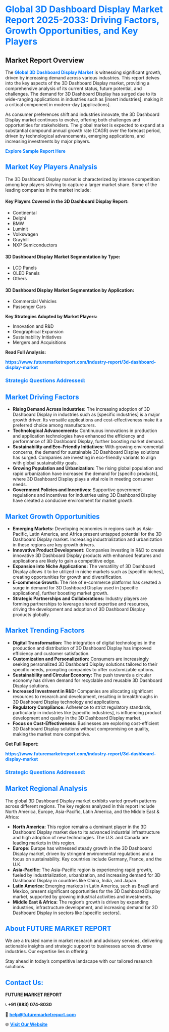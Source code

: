 <h1 style="color: #007BFF;">Global 3D Dashboard Display Market Report 2025-2033: Driving Factors, Growth Opportunities, and Key Players</h1>

<section id="overview">
<h2>Market Report Overview</h2>
<p>The <a href="https://www.futuremarketreport.com/industry-report/3d-dashboard-display-market" style="color: #007BFF; text-decoration: none;"><strong>Global 3D Dashboard Display Market</strong></a> is witnessing significant growth, driven by increasing demand across various industries. This report delves into the key aspects of the 3D Dashboard Display market, providing a comprehensive analysis of its current status, future potential, and challenges. The demand for 3D Dashboard Display has surged due to its wide-ranging applications in industries such as [insert industries], making it a critical component in modern-day [applications].</p>
<p>As consumer preferences shift and industries innovate, the 3D Dashboard Display market continues to evolve, offering both challenges and opportunities for stakeholders. The global market is expected to expand at a substantial compound annual growth rate (CAGR) over the forecast period, driven by technological advancements, emerging applications, and increasing investments by major players.</p>
</section>

<section id="overview">
<p><a href="https://www.futuremarketreport.com/request-sample/reportId=61976" style="color: #007BFF; text-decoration: none;"><strong>Explore Sample Report Here</strong></a></p>
</section>

<section id="key-players">
<h2 style="color: #007BFF;">Market Key Players Analysis</h2>
<p>The 3D Dashboard Display market is characterized by intense competition among key players striving to capture a larger market share. Some of the leading companies in the market include:</p>
<h4>Key Players Covered in the 3D Dashboard Display Report:</h4>
<ul><li>Continental</li><li>Delphi</li><li>BMW</li><li>Luminit</li><li>Volkswagen</li><li>Grayhill</li><li>NXP Semiconductors</li></ul>
<h4>3D Dashboard Display Market Segmentation by Type:</h4>
<ul><li>LCD Panels</li><li>OLED Panels</li><li>Others</li></ul>

<h4>3D Dashboard Display Market Segmentation by Application:</h4>
<ul><li>Commercial Vehicles</li><li>Passenger Cars</li></ul>
<p><strong>Key Strategies Adopted by Market Players:</strong></p>
<ul>
<li>Innovation and R&D</li>
<li>Geographical Expansion</li>
<li>Sustainability Initiatives</li>
<li>Mergers and Acquisitions</li>
</ul>
</section>

<section>
<p><strong>Read Full Analysis: </strong></p><a href="https://www.futuremarketreport.com/industry-report/3d-dashboard-display-market" style="color: #007BFF; text-decoration: none;"><strong>https://www.futuremarketreport.com/industry-report/3d-dashboard-display-market</strong></a>
<h3 style="color: #007BFF;">Strategic Questions Addressed:</h3>
</section>

<section id="driving-factors">
<h2 style="color: #007BFF;">Market Driving Factors</h2>
<ul>
<li><strong>Rising Demand Across Industries:</strong> The increasing adoption of 3D Dashboard Display in industries such as [specific industries] is a major growth driver. Its versatile applications and cost-effectiveness make it a preferred choice among manufacturers.</li>
<li><strong>Technological Advancements:</strong> Continuous innovations in production and application technologies have enhanced the efficiency and performance of 3D Dashboard Display, further boosting market demand.</li>
<li><strong>Sustainability and Eco-Friendly Initiatives:</strong> With growing environmental concerns, the demand for sustainable 3D Dashboard Display solutions has surged. Companies are investing in eco-friendly variants to align with global sustainability goals.</li>
<li><strong>Growing Population and Urbanization:</strong> The rising global population and rapid urbanization have increased the demand for [specific products], where 3D Dashboard Display plays a vital role in meeting consumer needs.</li>
<li><strong>Government Policies and Incentives:</strong> Supportive government regulations and incentives for industries using 3D Dashboard Display have created a conducive environment for market growth.</li>
</ul>
</section>

<section id="growth-opportunities">
<h2 style="color: #007BFF;">Market Growth Opportunities</h2>
<ul>
<li><strong>Emerging Markets:</strong> Developing economies in regions such as Asia-Pacific, Latin America, and Africa present untapped potential for the 3D Dashboard Display market. Increasing industrialization and urbanization in these regions are key growth drivers.</li>
<li><strong>Innovative Product Development:</strong> Companies investing in R&D to create innovative 3D Dashboard Display products with enhanced features and applications are likely to gain a competitive edge.</li>
<li><strong>Expansion into Niche Applications:</strong> The versatility of 3D Dashboard Display allows it to be utilized in niche markets such as [specific niches], creating opportunities for growth and diversification.</li>
<li><strong>E-commerce Growth:</strong> The rise of e-commerce platforms has created a surge in demand for 3D Dashboard Display used in [specific applications], further boosting market growth.</li>
<li><strong>Strategic Partnerships and Collaborations:</strong> Industry players are forming partnerships to leverage shared expertise and resources, driving the development and adoption of 3D Dashboard Display products globally.</li>
</ul>
</section>

<section id="trending-factors">
<h2 style="color: #007BFF;">Market Trending Factors</h2>
<ul>
<li><strong>Digital Transformation:</strong> The integration of digital technologies in the production and distribution of 3D Dashboard Display has improved efficiency and customer satisfaction.</li>
<li><strong>Customization and Personalization:</strong> Consumers are increasingly seeking personalized 3D Dashboard Display solutions tailored to their specific needs, prompting companies to offer customizable options.</li>
<li><strong>Sustainability and Circular Economy:</strong> The push towards a circular economy has driven demand for recyclable and reusable 3D Dashboard Display solutions.</li>
<li><strong>Increased Investment in R&D:</strong> Companies are allocating significant resources to research and development, resulting in breakthroughs in 3D Dashboard Display technology and applications.</li>
<li><strong>Regulatory Compliance:</strong> Adherence to strict regulatory standards, particularly in industries like [specific industries], is influencing product development and quality in the 3D Dashboard Display market.</li>
<li><strong>Focus on Cost-Effectiveness:</strong> Businesses are exploring cost-efficient 3D Dashboard Display solutions without compromising on quality, making the market more competitive.</li>
</ul>
</section>

<section>
<p><strong>Get Full Report: </strong></p><a href="https://www.futuremarketreport.com/industry-report/3d-dashboard-display-market" style="color: #007BFF; text-decoration: none;"><strong>https://www.futuremarketreport.com/industry-report/3d-dashboard-display-market</strong></a>
<h3 style="color: #007BFF;">Strategic Questions Addressed:</h3>
</section>


<section id="regional-analysis">
<h2 style="color: #007BFF;">Market Regional Analysis</h2>
<p>The global 3D Dashboard Display market exhibits varied growth patterns across different regions. The key regions analyzed in this report include North America, Europe, Asia-Pacific, Latin America, and the Middle East & Africa:</p>
<ul>
<li><strong>North America:</strong> This region remains a dominant player in the 3D Dashboard Display market due to its advanced industrial infrastructure and high adoption of new technologies. The U.S. and Canada are leading markets in this region.</li>
<li><strong>Europe:</strong> Europe has witnessed steady growth in the 3D Dashboard Display market, driven by stringent environmental regulations and a focus on sustainability. Key countries include Germany, France, and the U.K.</li>
<li><strong>Asia-Pacific:</strong> The Asia-Pacific region is experiencing rapid growth, fueled by industrialization, urbanization, and increasing demand for 3D Dashboard Display in countries like China, India, and Japan.</li>
<li><strong>Latin America:</strong> Emerging markets in Latin America, such as Brazil and Mexico, present significant opportunities for the 3D Dashboard Display market, supported by growing industrial activities and investments.</li>
<li><strong>Middle East & Africa:</strong> The region’s growth is driven by expanding industries, infrastructure development, and increasing demand for 3D Dashboard Display in sectors like [specific sectors].</li>
</ul>
</section>

<footer>
<h2 style="color: #007BFF;">About FUTURE MARKET REPORT</h2>
<p>We are a trusted name in market research and advisory services, delivering actionable insights and strategic support to businesses across diverse industries. Our expertise lies in offering:</p>

<p>Stay ahead in today’s competitive landscape with our tailored research solutions.</p>

<h2 style="color: #007BFF;">Contact Us:</h2>
<p><strong>FUTURE MARKET REPORT</strong></p>
<p>📞 <strong>+91 (883) 074-8030</strong></p>
<p>📧 <strong><a href="mailto:help@futuremarketreport.com" style="color: #007BFF;">help@futuremarketreport.com</a></strong></p>
<p>🌐 <strong><a href="https://www.futuremarketreport.com/" style="color: #007BFF;">Visit Our Website</a></strong></p>
</footer>